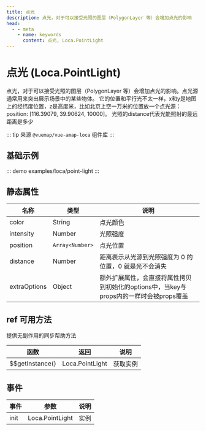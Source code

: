 ```yaml
---
title: 点光
description: 点光，对于可以接受光照的图层（PolygonLayer 等）会增加点光的影响
head:
  - - meta
    - name: keywords
      content: 点光, Loca.PointLight
---
```


# 点光 (Loca.PointLight)
点光，对于可以接受光照的图层（PolygonLayer 等）会增加点光的影响。点光源通常用来突出展示场景中的某些物体。 它的位置和平行光不太一样，x和y是地图上的经纬度位置，z是高度米，比如北京上空一万米的位置放一个点光源：position: [116.39079, 39.90624, 10000]。 光照的distance代表光能照射的最远距离是多少

::: tip
来源 ```@vuemap/vue-amap-loca``` 组件库
:::

## 基础示例

::: demo
examples/loca/point-light
:::

## 静态属性

名称 | 类型 | 说明
---|---|---|
color | String | 点光颜色
intensity | Number | 光照强度
position | `Array<Number>` | 点光位置
distance | Number | 距离表示从光源到光照强度为 0 的位置，0 就是光不会消失
extraOptions | Object | 额外扩展属性，会直接将属性拷贝到初始化的options中，当key与props内的一样时会被props覆盖

## ref 可用方法
提供无副作用的同步帮助方法

函数 | 返回 | 说明
---|---|---|
$$getInstance() | Loca.PointLight | 获取实例

## 事件

事件 | 参数 | 说明
---|---|---|
init | Loca.PointLight | 实例
